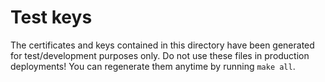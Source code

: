 Test keys
=========

The certificates and keys contained in this directory have been generated for
test/development purposes only. Do not use these files in production
deployments! You can regenerate them anytime by running `make all`.
